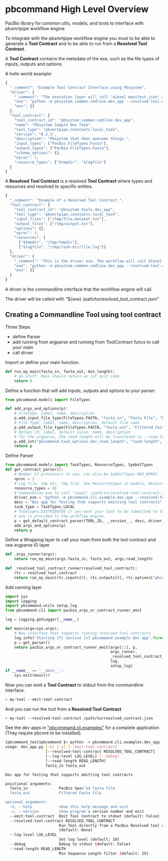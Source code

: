 pbcommand High Level Overview
=============================

PacBio library for common utils, models, and tools to interface with pbsmrtpipe workflow engine.

To integrate with the pbsmrtpipe workflow engine you must to be able to generate a **Tool Contract** and to be able to run from a **Resolved Tool Contract**.

A **Tool Contract** contains the metadata of the exe, such as the file types of inputs, outputs and options.

A hello world example:

```javascript
{
  "_comment": "Example Tool Contract Interface using Pbsystem",
  "driver": {
    "_comment": "The execution layer will call '${exe} manifest.json' as the to_cmd",
    "exe": "python -m pbsystem.common.cmdline.dev_app --resolved-tool-contract ",
    "env": {}
  },
  "tool_contract": {
    "tool_contract_id": "pbsystem.common.cmdline.dev_app",
    "name": "Pbsystem Sample Dev Task",
    "tool_type": "pbsmrtpipe.constants.local_task",
    "version": "0.2.1",
    "description": "Pbsystem that does awesome things.",
    "input_types": ["PacBio.FileTypes.Fasta"],
    "output_types": ["PacBio.FileTypes.Fasta"],
    "schema_options": {},
    "nproc": 1,
    "resource_types": ["$tmpdir", "$logfile"]
  }
}
```

A **Resolved Tool Contract** is a resolved **Tool Contract** where types and resources and resolved to specific entites. 

```javascript
{
  "_comment": "Example of a Resolved Tool Contract.",
  "tool_contract": {
    "tool_contract_id": "pbsystem.tools.dev_app",
    "tool_type": "pbsmrtpipe.constants.local_task",
    "input_files": ["/tmp/file.dataset.txt"],
    "output_files": ["/tmp/output.txt"],
    "options": {},
    "nproc": 3,
    "resources": [
      ["$tmpdir", "/tmp/tmpdir"],
      ["$logfile", "/tmp/task-dir/file.log"]]
  },
  "driver": {
    "_comment": "This is the driver exe. The workflow will call ${exe} config.json",
    "exe": "python -m pbsystem.common.cmdline.dev_app --resolved-tool-contract ",
    "env": {}
  }
}
```

A driver is the commandline interface that the workflow engine will call.

The driver will be called with "${exe} /path/to/resolved_tool_contract.json"


Creating a Commandline Tool using tool contract
-----------------------------------------------

Three Steps
- define Parser
- add running from argparse and running from ToolContract funcs to call your main
- call driver

Import or define your main function.

```python
def run_my_main(fasta_in, fasta_out, min_length):
    # do stuff. Main should return an int exit code
    return 0
```

Define a function that will add inputs, outputs and options to your parser.

```python
from pbcommand.models import FileTypes

def add_args_and_options(p):
    # FileType, label, name, description
    p.add_input_file_type(FileTypes.FASTA, "fasta_in", "Fasta File", "PacBio Spec'ed fasta file")
    # File Type, label, name, description, default file name
    p.add_output_file_type(FileTypes.FASTA, "fasta_out", "Filtered Fasta file", "Filtered Fasta file", "filter.fasta")
    # Option id, label, default value, name, description
    # for the argparse, the read-length will be translated to --read-length and (accessible via args.read_length)
    p.add_int("pbcommand.task_options.dev_read_length", "read-length", 25, "Length filter", "Min Sequence Length filter")
    return p
```

Define Parser

```python
from pbcommand.models import TaskTypes, ResourceTypes, SymbolTypes
def get_contract_parser():
    # Number of processors to use, can also be SymbolTypes.MAX_NPROC
    nproc = 1
    # Log file, tmp dir, tmp file. See ResourceTypes in models, ResourceTypes.TMP_DIR
    resource_types = ()
    # Commandline exe to call "{exe}" /path/to/resolved-tool-contract.json
    driver_exe = "python -m pbcommand.cli.example.dev_app --resolved-tool-contract "
    desc = "Dev app for Testing that supports emitting tool contracts"
    task_type = TaskTypes.LOCAL 
    # TaskTypes.DISTRIBUTED if you want your task to be submitted to the cluster manager (e.g., SGE) if 
    # one is provided to the workflow engine.
    p = get_default_contract_parser(TOOL_ID, __version__, desc, driver_exe, task_type, nproc, resource_types)
    add_args_and_options(p)
    return p

```
        

Define a Wrapping layer to call your main from both the tool contract and raw argparse IO layer

```python
def _args_runner(args):
    return run_my_main(args.fasta_in, fasta_out, args.read_length)
    
def _resolved_tool_contract_runner(resolved_tool_contract):
    rtc = resolved_tool_contract
    return run_my_main(rtc.inputs[0], rtc.outputs[0], rtc.options["pbcommand.task_options.dev_readlength"])
```
    
    
    
    
Add running layer

```python
import sys
import logging
import pbcommand.utils setup_log
from pbcommand.cli import pacbio_args_or_contract_runner_emit

log = logging.getLogger(__name__)

def main(argv=sys.argv):
    # New interface that supports running resolved tool contracts
    log.info("Starting {f} version {v} pbcommand example dev app".format(f=__file__, v=__version__))
    p = get_parser()
    return pacbio_args_or_contract_runner_emit(argv[1:], p,
                                               args_runner,
                                               _resolved_tool_contract_runner,
                                               log,
                                               setup_log)
if __name__ == '__main__':
    sys.exit(main())
```

Now you can emit a **Tool Contract** to stdout from the commandline interface.

```sh
> my-tool --emit-tool-contract
```

And you can run the tool from a **Resolved Tool Contract**

```sh
> my-tool --resolved-tool-contract /path/to/resolved_contract.json
```

See the dev apps in ["pbcommand.cli.examples"](https://github.com/PacificBiosciences/pbcommand/blob/master/pbcommand/cli/examples/dev_app.py) for a complete application (They require pbcore to be installed).

```sh
(pbcommand_test)pbcommand $> python -m pbcommand.cli.examples.dev_app --help
usage: dev_app.py [-h] [-v] [--emit-tool-contract]
                  [--resolved-tool-contract RESOLVED_TOOL_CONTRACT]
                  [--log-level LOG_LEVEL] [--debug]
                  [--read-length READ_LENGTH]
                  fasta_in fasta_out

Dev app for Testing that supports emitting tool contracts

positional arguments:
  fasta_in              PacBio Spec'ed fasta file
  fasta_out             Filtered Fasta file

optional arguments:
  -h, --help            show this help message and exit
  -v, --version         show program's version number and exit
  --emit-tool-contract  Emit Tool Contract to stdout (default: False)
  --resolved-tool-contract RESOLVED_TOOL_CONTRACT
                        Run Tool directly from a PacBio Resolved tool contract
                        (default: None)
  --log-level LOG_LEVEL
                        Set log level (default: 10)
  --debug               Debug to stdout (default: False)
  --read-length READ_LENGTH
                        Min Sequence Length filter (default: 25)
```

